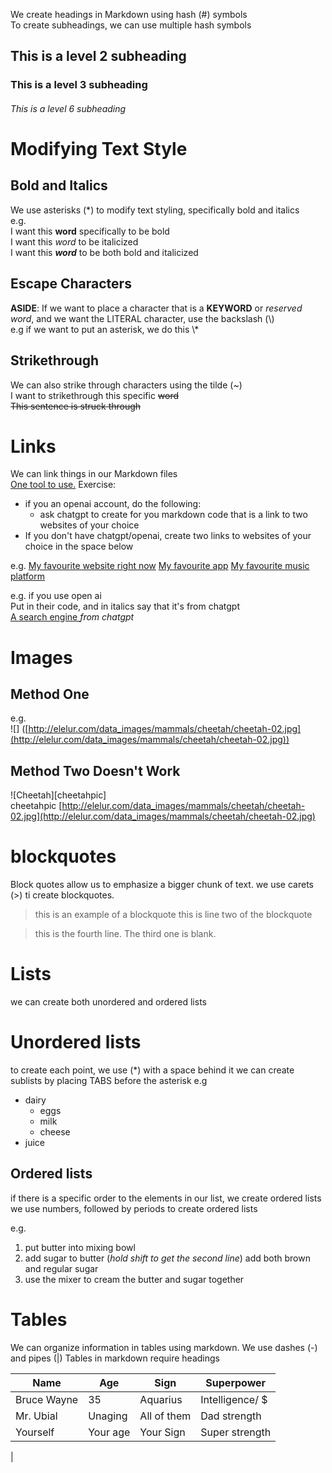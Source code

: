
We create headings in Markdown using hash (#) symbols  
To create subheadings, we can use multiple hash symbols  
## This is a level 2 subheading 
### This is a level 3 subheading
###### This is a level 6 subheading

# Modifying Text Style  
## Bold and Italics  
We use asterisks (\*) to modify text styling, specifically bold and italics  
e.g.  
I want this **word** specifically to be bold  
I want this *word* to be italicized  
I want this ***word*** to be both bold and italicized
## Escape Characters  
**ASIDE**: If we want to place a character that is a **KEYWORD** or *reserved word*, and we want the LITERAL character, use the backslash (\\)  
	e.g if we want to put an asterisk, we do this \\\*
## Strikethrough  
We can also strike through characters using the tilde (~)  
I want to strikethrough this specific ~~word~~  
~~This sentence is struck through~~
# Links  
We can link things in our Markdown files  
[One tool to use.]([https://chat.openai.com](https://chat.openai.com/))  
Exercise:  
* if you an openai account, do the following:  
	* ask chatgpt to create for you markdown code that is a link to two websites of your choice  
* If you don't have chatgpt/openai, create two links to websites of your choice in the space below

e.g. [My favourite website right now]([https://chrome.google.com/webstore/category/extensions?hl=en](https://chrome.google.com/webstore/category/extensions?hl=en))
[My favourite app]([https://www.youtube.com/](https://www.youtube.com/))  
[My favourite music platform]([https://open.spotify.com/](https://open.spotify.com/))

e.g. if you use open ai  
Put in their code, and in italics say that it's from chatgpt  
[A search engine ]([https://google.com](https://google.com/)) *from chatgpt*
# Images
## Method One  
e.g.  
![] ([http://elelur.com/data_images/mammals/cheetah/cheetah-02.jpg](http://elelur.com/data_images/mammals/cheetah/cheetah-02.jpg))
## Method Two Doesn't Work  
![Cheetah][cheetahpic]  
cheetahpic [http://elelur.com/data_images/mammals/cheetah/cheetah-02.jpg](http://elelur.com/data_images/mammals/cheetah/cheetah-02.jpg)

  
# blockquotes
Block quotes allow us to emphasize a bigger chunk of text.
we use carets (>) ti create blockquotes.
> this is an example of a blockquote 
> this is line two of the blockquote


> this is the fourth line. The third one is blank.


# Lists
we can create both unordered and ordered lists 

# Unordered lists 
to create each point, we use (\*) with a space behind it
we can create sublists by placing TABS before the asterisk 
e.g
* dairy
	* eggs 
	* milk
	* cheese
* juice


## Ordered lists
if there is a specific order to the elements in our list,
we create ordered lists 
we use numbers, followed by periods to create ordered lists

e.g.
1. put butter into mixing bowl
2. add sugar to butter (*hold shift to get the second line*)
   add both brown and regular sugar 
3. use the mixer to cream the butter and sugar together 


# Tables 
We can organize information in tables using markdown.
We use dashes (-) and pipes (|)
Tables in markdown require headings

| Name        | Age        | Sign        | Superpower      |
| ---         | ---        | ---         | ---             |
| Bruce Wayne | 35         | Aquarius    | Intelligence/ $ |
| Mr. Ubial   | Unaging    | All of them | Dad strength    |
| Yourself    | Your age   | Your Sign   | Super strength  |



|



